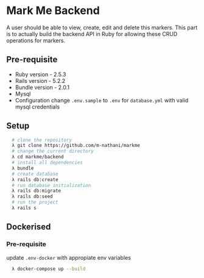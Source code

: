 # Mark Me Backend
A user should be able to view, create, edit and delete this markers. This part is to actually build the backend API in Ruby for allowing these CRUD operations for markers.

## Pre-requisite
  * Ruby version - 2.5.3
  * Rails version - 5.2.2
  * Bundle version - 2.0.1
  * Mysql
  * Configuration
      change `.env.sample` to `.env` for `database.yml` with valid mysql credentials

## Setup
```bash
  # clone the repository
  λ git clone https://github.com/m-nathani/markme
  # change the current directory
  λ cd markme/backend
  # install all dependencies
  λ bundle
  # create database
  λ rails db:create
  # run database initialization
  λ rails db:migrate
  λ rails db:seed
  # run the project
  λ rails s
```

## Dockerised

### Pre-requisite
  update `.env-docker` with appropiate env variables

```bash
  λ docker-compose up --build
```
